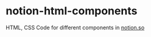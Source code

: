 # notion-html-components
HTML, CSS Code for different components in <a href="notion.so">notion.so</a>

